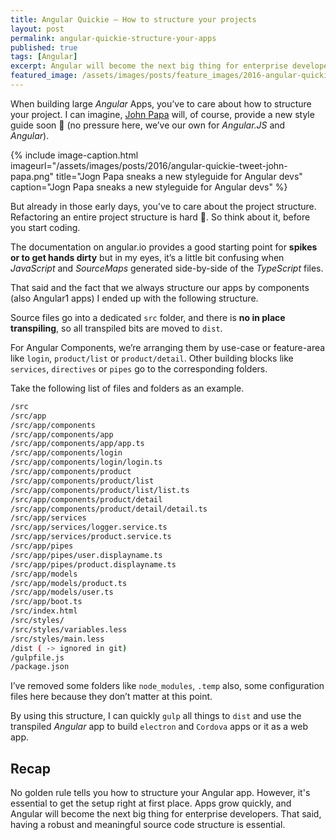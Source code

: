 ```yaml
---
title: Angular Quickie — How to structure your projects
layout: post
permalink: angular-quickie-structure-your-apps
published: true
tags: [Angular]
excerpt: Angular will become the next big thing for enterprise developers. That's why you should structure your source code correctly from the very beginning.
featured_image: /assets/images/posts/feature_images/2016-angular-quickie.jpg
---
```

When building large *Angular* Apps, you’ve to care about how to structure your project. I can imagine, [John Papa](https://twitter.com/John_Papa) will, of course, provide a new style guide soon 🙂 (no pressure here, we’ve our own for *Angular.JS* and *Angular*).

{% include image-caption.html imageurl="/assets/images/posts/2016/angular-quickie-tweet-john-papa.png"
title="Jogn Papa sneaks a new styleguide for Angular devs" caption="Jogn Papa sneaks a new styleguide for Angular devs" %}

But already in those early days, you’ve to care about the project structure. Refactoring an entire project structure is hard 💩. So think about it, before you start coding.

The documentation on angular.io provides a good starting point for **spikes or to get hands dirty** but in my eyes, it’s a little bit confusing when *JavaScript* and *SourceMaps* generated side-by-side of the *TypeScript* files.

That said and the fact that we always structure our apps by components (also Angular1 apps) I ended up with the following structure.

Source files go into a dedicated `src` folder, and there is **no in place transpiling**, so all transpiled bits are moved to `dist`.

For Angular Components, we’re arranging them by use-case or feature-area like `login`, `product/list` or `product/detail`. Other building blocks like `services`, `directives` or `pipes` go to the corresponding folders.

Take the following list of files and folders as an example.

```bash
/src
/src/app
/src/app/components
/src/app/components/app
/src/app/components/app/app.ts
/src/app/components/login
/src/app/components/login/login.ts
/src/app/components/product
/src/app/components/product/list
/src/app/components/product/list/list.ts
/src/app/components/product/detail
/src/app/components/product/detail/detail.ts
/src/app/services
/src/app/services/logger.service.ts
/src/app/services/product.service.ts
/src/app/pipes
/src/app/pipes/user.displayname.ts
/src/app/pipes/product.displayname.ts
/src/app/models
/src/app/models/product.ts
/src/app/models/user.ts
/src/app/boot.ts
/src/index.html
/src/styles/
/src/styles/variables.less
/src/styles/main.less
/dist ( -> ignored in git)
/gulpfile.js
/package.json

```

I’ve removed some folders like `node_modules`, `.temp` also, some configuration files here because they don’t matter at this point.

By using this structure, I can quickly `gulp` all things to `dist` and use the transpiled *Angular* app to build `electron` and `Cordova` apps or it as a web app.

## Recap

No golden rule tells you how to structure your Angular app. However, it's essential to get the setup right at first place. Apps grow quickly, and Angular will become the next big thing for enterprise developers. That said, having a robust and meaningful source code structure is essential.
